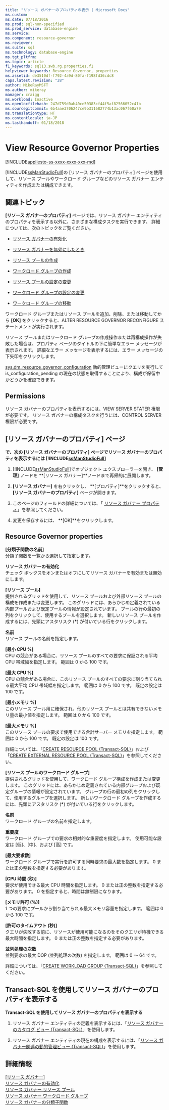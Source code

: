 ```yaml
---
title: "リソース ガバナーのプロパティの表示 | Microsoft Docs"
ms.custom: 
ms.date: 07/18/2016
ms.prod: sql-non-specified
ms.prod_service: database-engine
ms.service: 
ms.component: resource-governor
ms.reviewer: 
ms.suite: sql
ms.technology: database-engine
ms.tgt_pltfrm: 
ms.topic: article
f1_keywords: sql13.swb.rg.properties.f1
helpviewer_keywords: Resource Governor, properties
ms.assetid: de3510df-f792-4a9d-80fa-f198fd36cdc8
caps.latest.revision: "28"
author: MikeRayMSFT
ms.author: mikeray
manager: craigg
ms.workload: Inactive
ms.openlocfilehash: 247d759d0ab40ce50383cf44f5af82566052c41b
ms.sourcegitcommit: 6b4aae3706247ce9b311682774b13ac067f60a79
ms.translationtype: HT
ms.contentlocale: ja-JP
ms.lasthandoff: 01/18/2018
---
```

# <a name="view-resource-governor-properties"></a>View Resource Governor Properties
[!INCLUDE[appliesto-ss-xxxx-xxxx-xxx-md](../../includes/appliesto-ss-xxxx-xxxx-xxx-md.md)]

  [!INCLUDE[ssManStudioFull](../../includes/ssmanstudiofull-md.md)]の [リソース ガバナーのプロパティ] ページを使用して、リソース プールやワークロード グループなどのリソース ガバナー エンティティを作成または構成できます。  
  
 ##  <a name="BeforeYouBegin"></a> 関連トピック 
 **[リソース ガバナーのプロパティ]** ページでは、リソース ガバナー エンティティのプロパティを表示する以外に、さまざまな構成タスクを実行できます。 詳細については、次のトピックをご覧ください。  
  
-   [リソース ガバナーの有効化](../../relational-databases/resource-governor/enable-resource-governor.md)  
  
-   [リソース ガバナーを無効にしたとき](../../relational-databases/resource-governor/disable-resource-governor.md)  
  
-   [リソース プールの作成](../../relational-databases/resource-governor/create-a-resource-pool.md)  
  
-   [ワークロード グループの作成](../../relational-databases/resource-governor/create-a-workload-group.md)  
  
-   [リソース プールの設定の変更](../../relational-databases/resource-governor/change-resource-pool-settings.md)  
  
-   [ワークロード グループの設定の変更](../../relational-databases/resource-governor/change-workload-group-settings.md)  
  
-   [ワークロード グループの移動](../../relational-databases/resource-governor/move-a-workload-group.md)  
  
 ワークロード グループまたはリソース プールを追加、削除、または移動してから **[OK]** をクリックすると、ALTER RESOURCE GOVERNOR RECONFIGURE ステートメントが実行されます。  
  
 リソース プールまたはワークロード グループの作成操作または再構成操作が失敗した場合は、プロパティ ページのタイトルの下に簡単なエラー メッセージが表示されます。 詳細なエラー メッセージを表示するには、エラー メッセージの下矢印をクリックします。  
  
 [sys.dm_resource_governor_configuration](../../relational-databases/system-dynamic-management-views/sys-dm-resource-governor-configuration-transact-sql.md) 動的管理ビューにクエリを実行して is_configuration_pending の現在の状態を取得することにより、構成が保留中かどうかを確認できます。  
  
##  <a name="Permissions"></a> Permissions  
 リソース ガバナーのプロパティを表示するには、VIEW SERVER STATER 権限が必要です。 リソース ガバナーの構成タスクを行うには、CONTROL SERVER 権限が必要です。  
  
##  <a name="ViewRGProp"></a> [リソース ガバナーのプロパティ] ページ  
 **で、次の [リソース ガバナーのプロパティ] ページでリソース ガバナーのプロパティを表示するには [!INCLUDE[ssManStudioFull](../../includes/ssmanstudiofull-md.md)]**  
  
1.  [!INCLUDE[ssManStudioFull](../../includes/ssmanstudiofull-md.md)]でオブジェクト エクスプローラーを開き、 **[管理]** ノードを **[リソース ガバナー]**ノードまで再帰的に展開します。  
  
2.  **[リソース ガバナー]** を右クリックし、 **[プロパティ]**をクリックすると、 **[リソース ガバナーのプロパティ]** ページが開きます。  
  
3.  このページのフィールドの詳細については、「 [リソース ガバナー プロパティ](#RGProp)」を参照してください。  
  
4.  変更を保存するには、 **[OK]**をクリックします。  
  
##  <a name="RGProp"></a> Resource Governor properties  
 **[分類子関数の名前]**  
 分類子関数を一覧から選択して指定します。  
  
 **リソース ガバナーの有効化**  
 チェック ボックスをオンまたはオフにしてリソース ガバナーを有効または無効にします。  
  
 **[リソース プール]**  
 提供されるグリッドを使用して、リソース プールおよび外部リソース プールの構成を作成または変更します。 このグリッドには、あらかじめ定義されている内部プールおよび既定プールの情報が設定されています。 プールの行の最初の列をクリックして、使用するプールを選択します。 新しいリソース プールを作成するには、先頭にアスタリスク (**\***) が付いている行をクリックします。  
  
 **名前**  
 リソース プールの名前を指定します。  
  
 **[最小 CPU %]**  
 CPU の競合がある場合に、リソース プールのすべての要求に保証される平均 CPU 帯域幅を指定します。 範囲は 0 から 100 です。  
  
 **[最大 CPU %]**  
 CPU の競合がある場合に、このリソース プールのすべての要求に割り当てられる最大平均 CPU 帯域幅を指定します。 範囲は 0 から 100 です。 既定の設定は 100 です。  
  
 **[最小メモリ %]**  
 このリソース プール用に確保され、他のリソース プールとは共有できないメモリ量の最小値を指定します。 範囲は 0 から 100 です。  
  
 **[最大メモリ %]**  
 このリソース プールの要求で使用できる合計サーバー メモリを指定します。 範囲は 0 から 100 です。 既定の設定は 100 です。  
  
 詳細については、「[CREATE RESOURCE POOL &#40;Transact-SQL&#41;](../../t-sql/statements/create-resource-pool-transact-sql.md)」および「[CREATE EXTERNAL RESOURCE POOL &#40;Transact-SQL&#41;](../../t-sql/statements/create-external-resource-pool-transact-sql.md)」を参照してください。  
  
 **[リソース プールのワークロード グループ]**  
 提供されるグリッドを使用して、ワークロード グループ構成を作成または変更します。 このグリッドには、あらかじめ定義されている内部グループおよび既定グループの情報が設定されています。 グループの行の最初の列をクリックして、使用するグループを選択します。 新しいワークロード グループを作成するには、先頭にアスタリスク (**\***) が付いている行をクリックします。  
  
 **名前**  
 ワークロード グループの名前を指定します。  
  
 **重要度**  
 ワークロード グループでの要求の相対的な重要度を指定します。 使用可能な設定は [低]、[中]、および [高] です。  
  
 **[最大要求数]**  
 ワークロード グループで実行を許可する同時要求の最大数を指定します。 0 または正の整数を指定する必要があります。  
  
 **[CPU 時間 (秒)]**  
 要求が使用できる最大 CPU 時間を指定します。 0 または正の整数を指定する必要があります。 0 を指定すると、時間は無制限になります。  
  
 **[メモリ許可 (%)]**  
 1 つの要求にプールから割り当てられる最大メモリ容量を指定します。 範囲は 0 から 100 です。  
  
 **[許可のタイムアウト (秒)]**  
 クエリが失敗する前に、リソースが使用可能になるのをそのクエリが待機できる最大時間を指定します。 0 または正の整数を指定する必要があります。  
  
 **並列処理の次数**  
 並列要求の最大 DOP (並列処理の次数) を指定します。 範囲は 0 ～ 64 です。  
  
 詳細については、「[CREATE WORKLOAD GROUP &#40;Transact-SQL&#41;](../../t-sql/statements/create-workload-group-transact-sql.md)」を参照してください。  
  
## <a name="view-resource-governor-properties-using-transact-sql"></a>Transact-SQL を使用してリソース ガバナーのプロパティを表示する  
 **Transact-SQL を使用してリソース ガバナーのプロパティを表示する**  
  
1.  リソース ガバナー エンティティの定義を表示するには、「[リソース ガバナーのカタログ ビュー &#40;Transact-SQL&#41;](../../relational-databases/system-catalog-views/resource-governor-catalog-views-transact-sql.md)」を使用します。  
  
2.  リソース ガバナー エンティティの現在の構成を表示するには、「[リソース ガバナー関連の動的管理ビュー &#40;Transact-SQL&#41;](../../relational-databases/system-dynamic-management-views/resource-governor-related-dynamic-management-views-transact-sql.md)」を使用します。  
  
## <a name="more-information"></a>詳細情報
 [[リソース ガバナー]](../../relational-databases/resource-governor/resource-governor.md)   
 [リソース ガバナーの有効化](../../relational-databases/resource-governor/enable-resource-governor.md)   
 [リソース ガバナー リソース プール](../../relational-databases/resource-governor/resource-governor-resource-pool.md)   
 [リソース ガバナー ワークロード グループ](../../relational-databases/resource-governor/resource-governor-workload-group.md)   
 [リソース ガバナーの分類子関数](../../relational-databases/resource-governor/resource-governor-classifier-function.md)  
  
  
